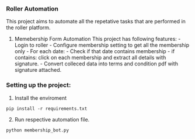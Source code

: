 ### Roller Automation 

This project aims to automate all the repetative tasks that are performed in the roller platform. 

1. Memebership Form Automation
    This project has following features: 
        - Login to roller 
        - Configure membership setting to get all the membership only
        - For each date: 
          - Check if that date contains membership
            - if contains: click on each membership and extract all details with signature. 
        - Convert colleced data into terms and condition pdf with signature attached. 



### Setting up the project: 
1. Install the enviroment 
   
```
pip install -r requirements.txt 
```

2. Run respective automation file. 

```
python membership_bot.py
```